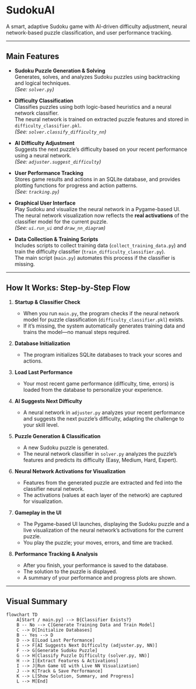 # SudokuAI

A smart, adaptive Sudoku game with AI-driven difficulty adjustment, neural network-based puzzle classification, and user performance tracking.

---

## Main Features

- **Sudoku Puzzle Generation & Solving**  
  Generates, solves, and analyzes Sudoku puzzles using backtracking and logical techniques.  
  *(See: `solver.py`)*

- **Difficulty Classification**  
  Classifies puzzles using both logic-based heuristics and a neural network classifier.  
  The neural network is trained on extracted puzzle features and stored in `difficulty_classifier.pkl`.  
  *(See: `solver.classify_difficulty_nn`)*

- **AI Difficulty Adjustment**  
  Suggests the next puzzle’s difficulty based on your recent performance using a neural network.  
  *(See: `adjuster.suggest_difficulty`)*

- **User Performance Tracking**  
  Stores game results and actions in an SQLite database, and provides plotting functions for progress and action patterns.  
  *(See: `tracking.py`)*

- **Graphical User Interface**  
  Play Sudoku and visualize the neural network in a Pygame-based UI.  
  The neural network visualization now reflects the **real activations** of the classifier model for the current puzzle.  
  *(See: `ui.run_ui` and `draw_nn_diagram`)*

- **Data Collection & Training Scripts**  
  Includes scripts to collect training data (`collect_training_data.py`) and train the difficulty classifier (`train_difficulty_classifier.py`).  
  The main script (`main.py`) automates this process if the classifier is missing.

---

## How It Works: Step-by-Step Flow

1. **Startup & Classifier Check**
   - When you run `main.py`, the program checks if the neural network model for puzzle classification (`difficulty_classifier.pkl`) exists.
   - If it’s missing, the system automatically generates training data and trains the model—no manual steps required.

2. **Database Initialization**
   - The program initializes SQLite databases to track your scores and actions.

3. **Load Last Performance**
   - Your most recent game performance (difficulty, time, errors) is loaded from the database to personalize your experience.

4. **AI Suggests Next Difficulty**
   - A neural network in `adjuster.py` analyzes your recent performance and suggests the next puzzle’s difficulty, adapting the challenge to your skill level.

5. **Puzzle Generation & Classification**
   - A new Sudoku puzzle is generated.
   - The neural network classifier in `solver.py` analyzes the puzzle’s features and predicts its difficulty (Easy, Medium, Hard, Expert).

6. **Neural Network Activations for Visualization**
   - Features from the generated puzzle are extracted and fed into the classifier neural network.
   - The activations (values at each layer of the network) are captured for visualization.

7. **Gameplay in the UI**
   - The Pygame-based UI launches, displaying the Sudoku puzzle and a live visualization of the neural network’s activations for the current puzzle.
   - You play the puzzle; your moves, errors, and time are tracked.

8. **Performance Tracking & Analysis**
   - After you finish, your performance is saved to the database.
   - The solution to the puzzle is displayed.
   - A summary of your performance and progress plots are shown.

---

## Visual Summary

```mermaid
flowchart TD
    A[Start / main.py] --> B{Classifier Exists?}
    B -- No --> C[Generate Training Data and Train Model]
    C --> D[Initialize Databases]
    B -- Yes --> D
    D --> E[Load Last Performance]
    E --> F[AI Suggests Next Difficulty (adjuster.py, NN)]
    F --> G[Generate Sudoku Puzzle]
    G --> H[Classify Puzzle Difficulty (solver.py, NN)]
    H --> I[Extract Features & Activations]
    I --> J[Run Game UI with Live NN Visualization]
    J --> K[Track & Save Performance]
    K --> L[Show Solution, Summary, and Progress]
    L --> M[End]
